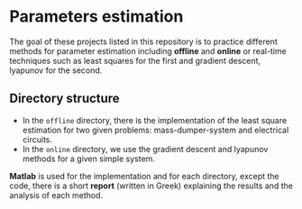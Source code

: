 # Parameters estimation

The goal of these projects listed in this repository is to practice different methods for parameter estimation including **offline** and **online** or real-time techniques such as least squares for the first and gradient descent, lyapunov for the second.

## Directory structure

- In the `offline` directory, there is the implementation of the least square estimation for two given problems: mass-dumper-system and electrical circuits.
- In the `online` directory, we use the gradient descent and lyapunov methods for a given simple system.

**Matlab** is used for the implementation and for each directory, except the code, there is a short **report** (written in Greek) explaining the results and the analysis of each method.